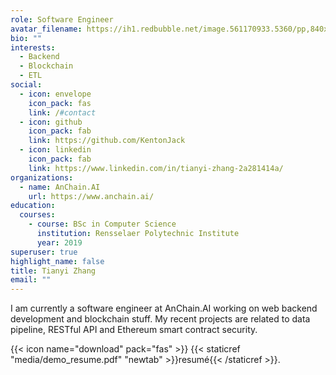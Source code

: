 ```yaml
---
role: Software Engineer
avatar_filename: https://ih1.redbubble.net/image.561170933.5360/pp,840x830-pad,1000x1000,f8f8f8.u4.jpg
bio: ""
interests:
  - Backend
  - Blockchain
  - ETL
social:
  - icon: envelope
    icon_pack: fas
    link: /#contact
  - icon: github
    icon_pack: fab
    link: https://github.com/KentonJack
  - icon: linkedin
    icon_pack: fab
    link: https://www.linkedin.com/in/tianyi-zhang-2a281414a/
organizations:
  - name: AnChain.AI
    url: https://www.anchain.ai/
education:
  courses:
    - course: BSc in Computer Science
      institution: Rensselaer Polytechnic Institute
      year: 2019
superuser: true
highlight_name: false
title: Tianyi Zhang
email: ""
---
```

I am currently a software engineer at AnChain.AI working on web backend development and blockchain stuff. My recent projects are related to data pipeline, RESTful API and Ethereum smart contract security.

{{< icon name="download" pack="fas" >}} {{< staticref "media/demo_resume.pdf" "newtab" >}}resumé{{< /staticref >}}.